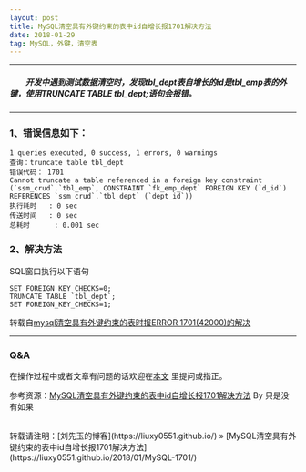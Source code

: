```yaml
---
layout: post
title: MySQL清空具有外键约束的表中id自增长报1701解决方法
date: 2018-01-29
tag: MySQL，外键，清空表
---
```


___
##### 　　开发中遇到测试数据清空时，发现tbl_dept表自增长的id是tbl_emp表的外键，使用TRUNCATE TABLE tbl_dept;语句会报错。

___
### 1、错误信息如下：

    1 queries executed, 0 success, 1 errors, 0 warnings
    查询：truncate table tbl_dept
    错误代码： 1701
    Cannot truncate a table referenced in a foreign key constraint (`ssm_crud`.`tbl_emp`, CONSTRAINT `fk_emp_dept` FOREIGN KEY (`d_id`) REFERENCES `ssm_crud`.`tbl_dept` (`dept_id`))
    执行耗时   : 0 sec
    传送时间   : 0 sec
    总耗时      : 0.001 sec

### 2、解决方法
SQL窗口执行以下语句

    SET FOREIGN_KEY_CHECKS=0;
    TRUNCATE TABLE `tbl_dept`;
    SET FOREIGN_KEY_CHECKS=1;

转载自[mysql清空具有外键约束的表时报ERROR 1701(42000)的解决](https://www.aliang.org/MySQL/874.html)
___
### Q&A

在操作过程中或者文章有问题的话欢迎在[本文](https://liuxy0551.github.io/2018/01/MySQL-1701/) 里提问或指正。  


参考资源：[MySQL清空具有外键约束的表中id自增长报1701解决方法](http://blog.csdn.net/m0_38130651/article/details/79192506) By 只是没有如果

<br>
转载请注明：[刘先玉的博客](https://liuxy0551.github.io/) » [MySQL清空具有外键约束的表中id自增长报1701解决方法](https://liuxy0551.github.io/2018/01/MySQL-1701/)
